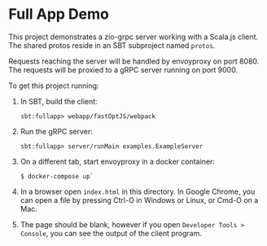 # Full App Demo

This project demonstrates a zio-grpc server working with a Scala.js client.
The shared protos reside in an SBT subproject named `protos`.

Requests reaching the server will be handled by envoyproxy on port 8080. The
requests will be proxied to a gRPC server running on port 9000.

To get this project running:

1. In SBT, build the client:

   ```
   sbt:fullapp> webapp/fastOptJS/webpack
   ```

2. Run the gRPC server:

   ```
   sbt:fullapp> server/runMain examples.ExampleServer
   ```

3. On a different tab, start envoyproxy in a docker container:

   ```
   $ docker-compose up`
   ```

4. In a browser open `index.html` in this directory. In Google Chrome, you can open a file by pressing
   Ctrl-O in Windows or Linux, or Cmd-O on a Mac.

5. The page should be blank, however if you open `Developer Tools > Console`,
   you can see the output of the client program.
